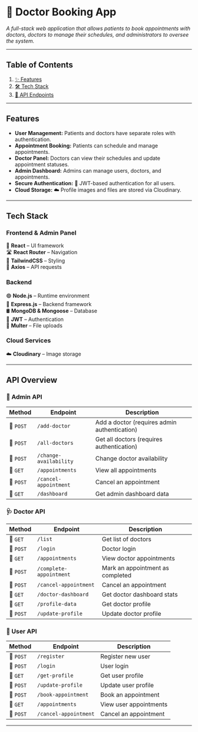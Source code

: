 # 🏥 Doctor Booking App

_A full-stack web application that allows patients to book appointments with doctors, doctors to manage their schedules, and administrators to oversee the system._

---

## Table of Contents

1. [✨ Features](#features)
2. [🛠 Tech Stack](#tech-stack)
3. [📡 API Endpoints](#api-overview)

---

## Features

- **User Management:** Patients and doctors have separate roles with authentication.
- **Appointment Booking:** Patients can schedule and manage appointments.
- **Doctor Panel:** Doctors can view their schedules and update appointment statuses.
- **Admin Dashboard:** Admins can manage users, doctors, and appointments.
- **Secure Authentication:** 🔐 JWT-based authentication for all users.
- **Cloud Storage:** ☁️ Profile images and files are stored via Cloudinary.

---

## Tech Stack

### **Frontend & Admin Panel**

🚀 **React** – UI framework  
🛣 **React Router** – Navigation  
🎨 **TailwindCSS** – Styling  
📡 **Axios** – API requests

### **Backend**

🟢 **Node.js** – Runtime environment  
🚀 **Express.js** – Backend framework  
🛢 **MongoDB & Mongoose** – Database  
🔐 **JWT** – Authentication  
📂 **Multer** – File uploads

### **Cloud Services**

☁️ **Cloudinary** – Image storage

---

## API Overview

### **🔑 Admin API**

| Method    | Endpoint               | Description                                  |
| --------- | ---------------------- | -------------------------------------------- |
| 🔹 `POST` | `/add-doctor`          | Add a doctor (requires admin authentication) |
| 🔹 `POST` | `/all-doctors`         | Get all doctors (requires authentication)    |
| 🔹 `POST` | `/change-availability` | Change doctor availability                   |
| 🔹 `GET`  | `/appointments`        | View all appointments                        |
| 🔹 `POST` | `/cancel-appointment`  | Cancel an appointment                        |
| 🔹 `GET`  | `/dashboard`           | Get admin dashboard data                     |

### **🩺 Doctor API**

| Method    | Endpoint                | Description                      |
| --------- | ----------------------- | -------------------------------- |
| 🔹 `GET`  | `/list`                 | Get list of doctors              |
| 🔹 `POST` | `/login`                | Doctor login                     |
| 🔹 `GET`  | `/appointments`         | View doctor appointments         |
| 🔹 `POST` | `/complete-appointment` | Mark an appointment as completed |
| 🔹 `POST` | `/cancel-appointment`   | Cancel an appointment            |
| 🔹 `GET`  | `/doctor-dashboard`     | Get doctor dashboard stats       |
| 🔹 `GET`  | `/profile-data`         | Get doctor profile               |
| 🔹 `POST` | `/update-profile`       | Update doctor profile            |

### **👤 User API**

| Method    | Endpoint              | Description            |
| --------- | --------------------- | ---------------------- |
| 🔹 `POST` | `/register`           | Register new user      |
| 🔹 `POST` | `/login`              | User login             |
| 🔹 `GET`  | `/get-profile`        | Get user profile       |
| 🔹 `POST` | `/update-profile`     | Update user profile    |
| 🔹 `POST` | `/book-appointment`   | Book an appointment    |
| 🔹 `GET`  | `/appointments`       | View user appointments |
| 🔹 `POST` | `/cancel-appointment` | Cancel an appointment  |

---
